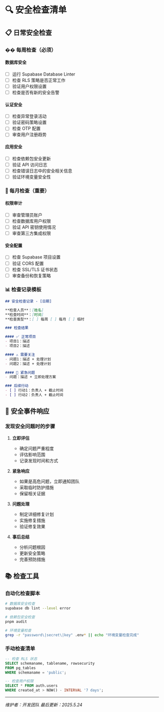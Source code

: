 # 🔍 安全检查清单

## 📋 日常安全检查

### �� 每周检查（必须）

#### 数据库安全
- [ ] 运行 Supabase Database Linter
- [ ] 检查 RLS 策略是否正常工作
- [ ] 验证用户权限设置
- [ ] 检查是否有新的安全告警

#### 认证安全
- [ ] 检查异常登录活动
- [ ] 验证密码策略设置
- [ ] 检查 OTP 配置
- [ ] 审查用户注册趋势

#### 应用安全
- [ ] 检查依赖包安全更新
- [ ] 验证 API 访问日志
- [ ] 检查错误日志中的安全相关信息
- [ ] 验证环境变量安全性

### 🔧 每月检查（重要）

#### 权限审计
- [ ] 审查管理员账户
- [ ] 检查数据库用户权限
- [ ] 验证 API 密钥使用情况
- [ ] 审查第三方集成权限

#### 安全配置
- [ ] 检查 Supabase 项目设置
- [ ] 验证 CORS 配置
- [ ] 检查 SSL/TLS 证书状态
- [ ] 审查备份和恢复策略

### 📊 检查记录模板

```markdown
## 安全检查记录 - [日期]

**检查人员**：[姓名]
**检查时间**：[时间]
**检查类型**：[ ] 每周 [ ] 每月 [ ] 临时

### 检查结果

#### ✅ 正常项目
- 项目1：描述
- 项目2：描述

#### ⚠️ 需要关注
- 问题1：描述 + 处理计划
- 问题2：描述 + 处理计划

#### 🚨 紧急问题
- 问题：描述 + 立即处理方案

### 后续行动
- [ ] 行动1：负责人 + 截止时间
- [ ] 行动2：负责人 + 截止时间
```

## 🚨 安全事件响应

### 发现安全问题时的步骤

1. **立即评估**
   - 确定问题严重程度
   - 评估影响范围
   - 记录发现时间和方式

2. **紧急响应**
   - 如果是高危问题，立即通知团队
   - 采取临时防护措施
   - 保留相关证据

3. **问题处理**
   - 制定详细修复计划
   - 实施修复措施
   - 验证修复效果

4. **事后总结**
   - 分析问题根因
   - 更新安全策略
   - 完善预防措施

## 📚 检查工具

### 自动化检查脚本

```bash
# 数据库安全检查
supabase db lint --level error

# 依赖包安全检查
pnpm audit

# 环境变量检查
grep -r "password\|secret\|key" .env* || echo "环境变量检查完成"
```

### 手动检查清单

```sql
-- 检查 RLS 状态
SELECT schemaname, tablename, rowsecurity 
FROM pg_tables 
WHERE schemaname = 'public';

-- 检查用户权限
SELECT * FROM auth.users 
WHERE created_at > NOW() - INTERVAL '7 days';
```

---
*维护者：开发团队*
*最后更新：2025.5.24*